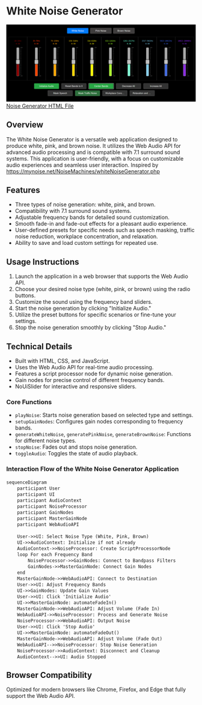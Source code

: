 # White Noise Generator

![White Noise Generator](image.png)
[Noise Generator HTML File](https://mgantlett.github.io/sound_generator/noise_generator.html)

## Overview

The White Noise Generator is a versatile web application designed to produce white, pink, and brown noise. It utilizes the Web Audio API for advanced audio processing and is compatible with 7.1 surround sound systems. This application is user-friendly, with a focus on customizable audio experiences and seamless user interaction.  Inspired by <https://mynoise.net/NoiseMachines/whiteNoiseGenerator.php>

## Features

- Three types of noise generation: white, pink, and brown.
- Compatibility with 7.1 surround sound systems.
- Adjustable frequency bands for detailed sound customization.
- Smooth fade-in and fade-out effects for a pleasant audio experience.
- User-defined presets for specific needs such as speech masking, traffic noise reduction, workplace concentration, and relaxation.
- Ability to save and load custom settings for repeated use.

## Usage Instructions

1. Launch the application in a web browser that supports the Web Audio API.
2. Choose your desired noise type (white, pink, or brown) using the radio buttons.
3. Customize the sound using the frequency band sliders.
4. Start the noise generation by clicking "Initialize Audio."
5. Utilize the preset buttons for specific scenarios or fine-tune your settings.
6. Stop the noise generation smoothly by clicking "Stop Audio."

## Technical Details

- Built with HTML, CSS, and JavaScript.
- Uses the Web Audio API for real-time audio processing.
- Features a script processor node for dynamic noise generation.
- Gain nodes for precise control of different frequency bands.
- NoUiSlider for interactive and responsive sliders.

### Core Functions

- `playNoise`: Starts noise generation based on selected type and settings.
- `setupGainNodes`: Configures gain nodes corresponding to frequency bands.
- `generateWhiteNoise`, `generatePinkNoise`, `generateBrownNoise`: Functions for different noise types.
- `stopNoise`: Fades out and stops noise generation.
- `toggleAudio`: Toggles the state of audio playback.

### Interaction Flow of the White Noise Generator Application

```mermaid
sequenceDiagram
    participant User
    participant UI
    participant AudioContext
    participant NoiseProcessor
    participant GainNodes
    participant MasterGainNode
    participant WebAudioAPI

    User->>UI: Select Noise Type (White, Pink, Brown)
    UI->>AudioContext: Initialize if not already
    AudioContext->>NoiseProcessor: Create ScriptProcessorNode
    loop For each Frequency Band
        NoiseProcessor->>GainNodes: Connect to Bandpass Filters
        GainNodes->>MasterGainNode: Connect Gain Nodes
    end
    MasterGainNode->>WebAudioAPI: Connect to Destination
    User->>UI: Adjust Frequency Bands
    UI->>GainNodes: Update Gain Values
    User->>UI: Click 'Initialize Audio'
    UI->>MasterGainNode: automateFadeIn()
    MasterGainNode->>WebAudioAPI: Adjust Volume (Fade In)
    WebAudioAPI->>NoiseProcessor: Process and Generate Noise
    NoiseProcessor->>WebAudioAPI: Output Noise
    User->>UI: Click 'Stop Audio'
    UI->>MasterGainNode: automateFadeOut()
    MasterGainNode->>WebAudioAPI: Adjust Volume (Fade Out)
    WebAudioAPI-->>NoiseProcessor: Stop Noise Generation
    NoiseProcessor->>AudioContext: Disconnect and Cleanup
    AudioContext-->>UI: Audio Stopped

```

## Browser Compatibility

Optimized for modern browsers like Chrome, Firefox, and Edge that fully support the Web Audio API.
